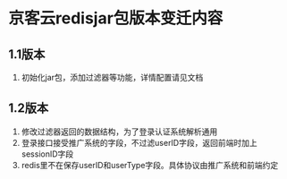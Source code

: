 # 京客云redisjar包版本变迁内容


## 1.1版本

1. 初始化jar包，添加过滤器等功能，详情配置请见文档

## 1.2版本

1. 修改过滤器返回的数据结构，为了登录认证系统解析通用
2. 登录接口接受推广系统的字段，不过滤userID字段，返回前端时加上sessionID字段
3. redis里不在保存userID和userType字段。具体协议由推广系统和前端约定